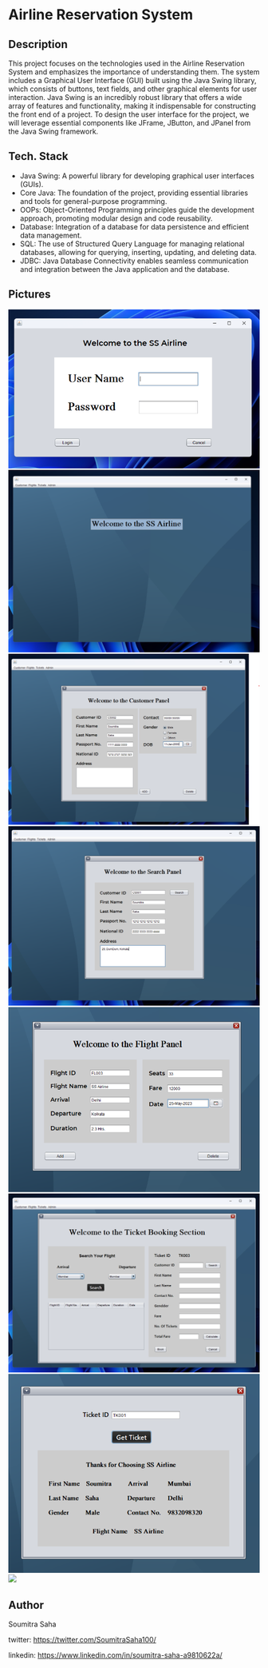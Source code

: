 # Airline Reservation System

## Description

This project focuses on the technologies used in the Airline Reservation System and emphasizes the importance of understanding them. The system includes a Graphical User Interface (GUI) built using the Java Swing library, which consists of buttons, text fields, and other graphical elements for user interaction. Java Swing is an incredibly robust library that offers a wide array of features and functionality, making it indispensable for constructing the front end of a project. To design the user interface for the project, we will leverage essential components like JFrame, JButton, and JPanel from the Java Swing framework.

## Tech. Stack

- Java Swing: A powerful library for developing graphical user interfaces (GUIs).
- Core Java: The foundation of the project, providing essential libraries and tools for general-purpose programming.
- OOPs: Object-Oriented Programming principles guide the development approach, promoting modular design and code reusability.
- Database: Integration of a database for data persistence and efficient data management.
- SQL: The use of Structured Query Language for managing relational databases, allowing for querying, inserting, updating, and deleting data.
- JDBC: Java Database Connectivity enables seamless communication and integration between the Java application and the database.

## Pictures

![](./res/login.png)
![](./res/window.png)
![](./res/customer-panel.png)
![](./res/search-panel.png)
![](./res/flight-panel.png)
![](./res/Ticket-booking-section.png)
![](./res/ticket-search.png)
![](./res/admin-panel.pngs)

## Author

Soumitra Saha

twitter: https://twitter.com/SoumitraSaha100/

linkedin: https://www.linkedin.com/in/soumitra-saha-a9810622a/
